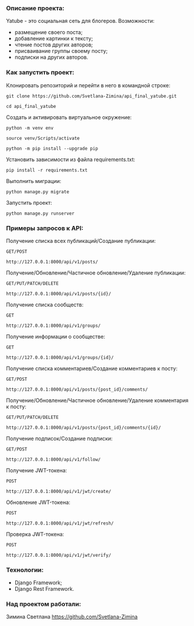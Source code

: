 ### Описание проекта:

Yatube - это социальная сеть для блогеров.
Возможности:
- размещение своего поста;
- добавление картинки к тексту;
- чтение постов других авторов;
- присваивание группы своему посту;
- подписки на других авторов. 

### Как запустить проект:

Клонировать репозиторий и перейти в него в командной строке:

```
git clone https://github.com/Svetlana-Zimina/api_final_yatube.git
```

```
cd api_final_yatube
```

Cоздать и активировать виртуальное окружение:

```
python -m venv env
```

```
source venv/Scripts/activate
```

```
python -m pip install --upgrade pip
```

Установить зависимости из файла requirements.txt:

```
pip install -r requirements.txt
```

Выполнить миграции:

```
python manage.py migrate
```

Запустить проект:

```
python manage.py runserver
```

### Примеры запросов к API:

Получение списка всех публикаций/Создание публикации:

```
GET/POST

http://127.0.0.1:8000/api/v1/posts/
```

Получение/Обновление/Частичное обновление/Удаление публикации:

```
GET/PUT/PATCH/DELETE

http://127.0.0.1:8000/api/v1/posts/{id}/
```

Получение списка сообществ:

```
GET

http://127.0.0.1:8000/api/v1/groups/
```

Получение информации о сообществе:

```
GET

http://127.0.0.1:8000/api/v1/groups/{id}/
```

Получение списка комментариев/Создание комментариев к посту:

```
GET/POST

http://127.0.0.1:8000/api/v1/posts/{post_id}/comments/
```

Получение/Обновление/Частичное обновление/Удаление комментария к посту:

```
GET/PUT/PATCH/DELETE

http://127.0.0.1:8000/api/v1/posts/{post_id}/comments/{id}/
```

Получение подписок/Создание подписки:

```
GET/POST

http://127.0.0.1:8000/api/v1/follow/
```

Получение JWT-токена:

```
POST

http://127.0.0.1:8000/api/v1/jwt/create/
```

Обновление JWT-токена:

```
POST

http://127.0.0.1:8000/api/v1/jwt/refresh/
```

Проверка JWT-токена:

```
POST

http://127.0.0.1:8000/api/v1/jwt/verify/
```

### Технологии:

- Django Framework;
- Django Rest Framework.

### Над проектом работали:

Зимина Светлана
https://github.com/Svetlana-Zimina